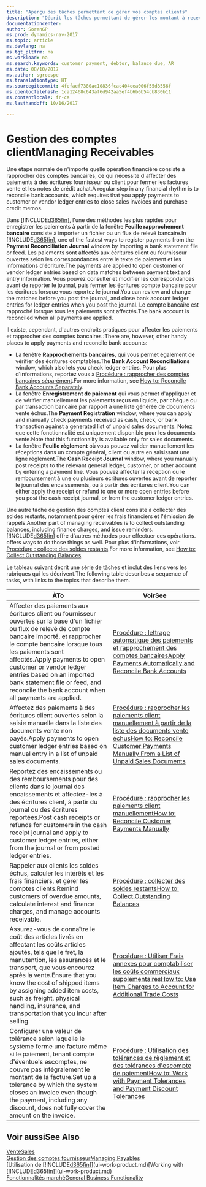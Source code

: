```yaml
---
title: "Aperçu des tâches permettant de gérer vos comptes clients"
description: "Décrit les tâches permettant de gérer les montant à recevoir et d'affecter les paiements aux écritures client ou fournisseur."
documentationcenter: 
author: SorenGP
ms.prod: dynamics-nav-2017
ms.topic: article
ms.devlang: na
ms.tgt_pltfrm: na
ms.workload: na
ms.search.keywords: customer payment, debtor, balance due, AR
ms.date: 08/10/2017
ms.author: sgroespe
ms.translationtype: HT
ms.sourcegitcommit: 4fefaef7380ac10836fcac404eea006f55d8556f
ms.openlocfilehash: 1ca12468c643af6d942aa5ef4b6b6b54cb830b11
ms.contentlocale: fr-ca
ms.lasthandoff: 10/16/2017

---
```

# <a name="managing-receivables"></a><span data-ttu-id="8151a-103">Gestion des comptes client</span><span class="sxs-lookup"><span data-stu-id="8151a-103">Managing Receivables</span></span>
<span data-ttu-id="8151a-104">Une étape normale de n'importe quelle opération financière consiste à rapprocher des comptes bancaires, ce qui nécessite d'affecter des paiements à des écritures fournisseur ou client pour fermer les factures vente et les notes de crédit achat.</span><span class="sxs-lookup"><span data-stu-id="8151a-104">A regular step in any financial rhythm is to reconcile bank accounts, which requires that you apply payments to customer or vendor ledger entries to close sales invoices and purchase credit memos.</span></span>  

<span data-ttu-id="8151a-105">Dans [!INCLUDE[d365fin](includes/d365fin_md.md)], l'une des méthodes les plus rapides pour enregistrer les paiements à partir de la fenêtre **Feuille rapprochement bancaire** consiste à importer un fichier ou un flux de relevé bancaire.</span><span class="sxs-lookup"><span data-stu-id="8151a-105">In [!INCLUDE[d365fin](includes/d365fin_md.md)], one of the fastest ways to register payments from the **Payment Reconciliation Journal** window by importing a bank statement file or feed.</span></span> <span data-ttu-id="8151a-106">Les paiements sont affectés aux écritures client ou fournisseur ouvertes selon les correspondances entre le texte de paiement et les informations d'écriture.</span><span class="sxs-lookup"><span data-stu-id="8151a-106">The payments are applied to open customer or vendor ledger entries based on data matches between payment text and entry information.</span></span> <span data-ttu-id="8151a-107">Vous pouvez consulter et modifier les correspondances avant de reporter le journal, puis fermer les écritures compte bancaire pour les écritures lorsque vous reportez le journal.</span><span class="sxs-lookup"><span data-stu-id="8151a-107">You can review and change the matches before you post the journal, and close bank account ledger entries for ledger entries when you post the journal.</span></span> <span data-ttu-id="8151a-108">Le compte bancaire est rapproché lorsque tous les paiements sont affectés.</span><span class="sxs-lookup"><span data-stu-id="8151a-108">The bank account is reconciled when all payments are applied.</span></span>

<span data-ttu-id="8151a-109">Il existe, cependant, d'autres endroits pratiques pour affecter les paiements et rapprocher des comptes bancaires :</span><span class="sxs-lookup"><span data-stu-id="8151a-109">There are, however, other handy places to apply payments and reconcile bank accounts:</span></span>  

* <span data-ttu-id="8151a-110">La fenêtre **Rapprochements bancaires**, qui vous permet également de vérifier des écritures comptables.</span><span class="sxs-lookup"><span data-stu-id="8151a-110">The **Bank Account Reconciliations** window, which also lets you check ledger entries.</span></span> <span data-ttu-id="8151a-111">Pour plus d'informations, reportez vous à [Procédure : rapprocher des comptes bancaires séparément](bank-how-reconcile-bank-accounts-separately.md).</span><span class="sxs-lookup"><span data-stu-id="8151a-111">For more information, see [How to: Reconcile Bank Accounts Separately](bank-how-reconcile-bank-accounts-separately.md).</span></span>  
* <span data-ttu-id="8151a-112">La fenêtre **Enregistrement de paiement** qui vous permet d'appliquer et de vérifier manuellement les paiements reçus en liquide, par chèque ou par transaction bancaire par rapport à une liste générée de documents vente échus.</span><span class="sxs-lookup"><span data-stu-id="8151a-112">The **Payment Registration** window, where you can apply and manually check payments received as cash, check, or bank transaction against a generated list of unpaid sales documents.</span></span> <span data-ttu-id="8151a-113">Notez que cette fonctionnalité est uniquement disponible pour les documents vente.</span><span class="sxs-lookup"><span data-stu-id="8151a-113">Note that this functionality is available only for sales documents.</span></span>  
* <span data-ttu-id="8151a-114">La fenêtre **Feuille règlement** où vous pouvez valider manuellement les réceptions dans un compte général, client ou autre en saisissant une ligne règlement.</span><span class="sxs-lookup"><span data-stu-id="8151a-114">The **Cash Receipt Journal** window, where you manually post receipts to the relevant general ledger, customer, or other account by entering a payment line.</span></span> <span data-ttu-id="8151a-115">Vous pouvez affecter la réception ou le remboursement à une ou plusieurs écritures ouvertes avant de reporter le journal des encaissements, ou à partir des écritures client.</span><span class="sxs-lookup"><span data-stu-id="8151a-115">You can either apply the receipt or refund to one or more open entries before you post the cash receipt journal, or from the customer ledger entries.</span></span>  

<span data-ttu-id="8151a-116">Une autre tâche de gestion des comptes client consiste à collecter des soldes restants, notamment pour gérer les frais financiers et l'émission de rappels.</span><span class="sxs-lookup"><span data-stu-id="8151a-116">Another part of managing receivables is to collect outstanding balances, including finance charges, and issue reminders.</span></span> [!INCLUDE[d365fin](includes/d365fin_md.md)]<span data-ttu-id="8151a-117"> offre d'autres méthodes pour effectuer ces opérations.</span><span class="sxs-lookup"><span data-stu-id="8151a-117"> offers ways to do those things as well.</span></span> <span data-ttu-id="8151a-118">Pour plus d'informations, voir [Procédure : collecte des soldes restants](receivables-collect-outstanding-balances.md).</span><span class="sxs-lookup"><span data-stu-id="8151a-118">For more information, see [How to: Collect Outstanding Balances](receivables-collect-outstanding-balances.md).</span></span>  

<span data-ttu-id="8151a-119">Le tableau suivant décrit une série de tâches et inclut des liens vers les rubriques qui les décrivent.</span><span class="sxs-lookup"><span data-stu-id="8151a-119">The following table describes a sequence of tasks, with links to the topics that describe them.</span></span>  

| <span data-ttu-id="8151a-120">À</span><span class="sxs-lookup"><span data-stu-id="8151a-120">To</span></span> | <span data-ttu-id="8151a-121">Voir</span><span class="sxs-lookup"><span data-stu-id="8151a-121">See</span></span> |
| --- | --- |
| <span data-ttu-id="8151a-122">Affecter des paiements aux écritures client ou fournisseur ouvertes sur la base d'un fichier ou flux de relevé de compte bancaire importé, et rapprocher le compte bancaire lorsque tous les paiements sont affectés.</span><span class="sxs-lookup"><span data-stu-id="8151a-122">Apply payments to open customer or vendor ledger entries based on an imported bank statement file or feed, and reconcile the bank account when all payments are applied.</span></span> |[<span data-ttu-id="8151a-123">Procédure : lettrage automatique des paiements et rapprochement des comptes bancaires</span><span class="sxs-lookup"><span data-stu-id="8151a-123">Apply Payments Automatically and Reconcile Bank Accounts</span></span>](receivables-apply-payments-auto-reconcile-bank-accounts.md) |
| <span data-ttu-id="8151a-124">Affectez des paiements à des écritures client ouvertes selon la saisie manuelle dans la liste des documents vente non payés.</span><span class="sxs-lookup"><span data-stu-id="8151a-124">Apply payments to open customer ledger entries based on manual entry in a list of unpaid sales documents.</span></span> |[<span data-ttu-id="8151a-125">Procédure : rapprocher les paiements client manuellement à partir de la liste des documents vente échus</span><span class="sxs-lookup"><span data-stu-id="8151a-125">How to: Reconcile Customer Payments Manually From a List of Unpaid Sales Documents</span></span>](receivables-how-reconcile-customer-payments-list-unpaid-sales-documents.md) |
| <span data-ttu-id="8151a-126">Reportez des encaissements ou des remboursements pour des clients dans le journal des encaissements et affectez-les à des écritures client, à partir du journal ou des écritures reportées.</span><span class="sxs-lookup"><span data-stu-id="8151a-126">Post cash receipts or refunds for customers in the cash receipt journal and apply to customer ledger entries, either from the journal or from posted ledger entries.</span></span> |[<span data-ttu-id="8151a-127">Procédure : rapprocher les paiements client manuellement</span><span class="sxs-lookup"><span data-stu-id="8151a-127">How to: Reconcile Customer Payments Manually</span></span>](receivables-how-apply-sales-transactions-manually.md) |
| <span data-ttu-id="8151a-128">Rappeler aux clients les soldes échus, calculer les intérêts et les frais financiers, et gérer les comptes clients.</span><span class="sxs-lookup"><span data-stu-id="8151a-128">Remind customers of overdue amounts, calculate interest and finance charges, and manage accounts receivable.</span></span> |[<span data-ttu-id="8151a-129">Procédure : collecter des soldes restants</span><span class="sxs-lookup"><span data-stu-id="8151a-129">How to: Collect Outstanding Balances</span></span>](receivables-collect-outstanding-balances.md) |
|<span data-ttu-id="8151a-130">Assurez-vous de connaître le coût des articles livrés en affectant les coûts articles ajoutés, tels que le fret, la manutention, les assurances et le transport, que vous encourez après la vente.</span><span class="sxs-lookup"><span data-stu-id="8151a-130">Ensure that you know the cost of shipped items by assigning added item costs, such as freight, physical handling, insurance, and transportation that you incur after selling.</span></span>|[<span data-ttu-id="8151a-131">Procédure : Utiliser Frais annexes pour comptabiliser les coûts commerciaux supplémentaires</span><span class="sxs-lookup"><span data-stu-id="8151a-131">How to: Use Item Charges to Account for Additional Trade Costs</span></span>](payables-how-assign-item-charges.md)|
|<span data-ttu-id="8151a-132">Configurer une valeur de tolérance selon laquelle le système ferme une facture même si le paiement, tenant compte d'éventuels escomptes, ne couvre pas intégralement le montant de la facture.</span><span class="sxs-lookup"><span data-stu-id="8151a-132">Set up a tolerance by which the system closes an invoice even though the payment, including any discount, does not fully cover the amount on the invoice.</span></span>|[<span data-ttu-id="8151a-133">Procédure : Utilisation des tolérances de règlement et des tolérances d'escompte de paiement</span><span class="sxs-lookup"><span data-stu-id="8151a-133">How to: Work with Payment Tolerances and Payment Discount Tolerances</span></span>](finance-payment-tolerance-and-payment-discount-tolerance.md)|
## <a name="see-also"></a><span data-ttu-id="8151a-134">Voir aussi</span><span class="sxs-lookup"><span data-stu-id="8151a-134">See Also</span></span>
[<span data-ttu-id="8151a-135">Vente</span><span class="sxs-lookup"><span data-stu-id="8151a-135">Sales</span></span>](sales-manage-sales.md)  
[<span data-ttu-id="8151a-136">Gestion des comptes fournisseur</span><span class="sxs-lookup"><span data-stu-id="8151a-136">Managing Payables</span></span>](payables-manage-payables.md)  
<span data-ttu-id="8151a-137">[Utilisation de [!INCLUDE[d365fin](includes/d365fin_md.md)]](ui-work-product.md)</span><span class="sxs-lookup"><span data-stu-id="8151a-137">[Working with [!INCLUDE[d365fin](includes/d365fin_md.md)]](ui-work-product.md)</span></span>  
[<span data-ttu-id="8151a-138">Fonctionnalités marché</span><span class="sxs-lookup"><span data-stu-id="8151a-138">General Business Functionality</span></span>](ui-across-business-areas.md)

